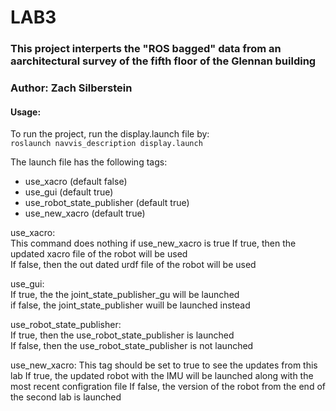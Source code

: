 # LAB3

### This project interperts the "ROS bagged" data from an aarchitectural survey of the fifth floor of the Glennan building 
### Author: Zach Silberstein

#### Usage:  
To run the project, run the display.launch file by:  
`roslaunch navvis_description display.launch`  
  
The launch file has the following tags:
* use_xacro (default false)
* use_gui (default true)
* use_robot_state_publisher (default true)
* use_new_xacro (default true)

  
use_xacro:  
This command does nothing if use_new_xacro is true
If true, then the updated xacro file of the robot will be used  
If false, then the out dated urdf file of the robot will be used  
  
use_gui:  
If true, the the joint_state_publisher_gu will be launched  
if false, the joint_state_publisher wuill be launched instead

  
use_robot_state_publisher:  
If true, then the use_robot_state_publisher is launched  
If false, then the use_robot_state_publisher is not launched  
  

use_new_xacro:
This tag should be set to true to see the updates from this lab
If true, the updated robot with the IMU will be launched along with the most recent configration file
If false, the version of the robot from the end of the second lab is launched

